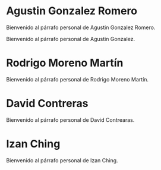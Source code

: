 <!DOCTYPE html>
<html lang="es">
<head>
    <meta charset="UTF-8">
    <meta name="viewport" content="width=device-width, initial-scale=1.0">
</head>
<body>
<h1>Agustin Gonzalez Romero</h1>
<p>Bienvenido al párrafo personal de Agustin Gonzalez Romero.</p>
<p>Bienvenido al párrafo personal de Agustin Gonzalez.</p>

<h1>Rodrigo Moreno Martín</h1>
<p>Bienvenido al párrafo personal de Rodrigo Moreno Martín.</p>

<h1>David Contreras</h1>
<p>Bienvenido al párrafo personal de David Contrearas.</p>

<h1>Izan Ching</h1>
<p>Bienvenido al párrafo personal de Izan Ching.</p>
</body>
</html>
